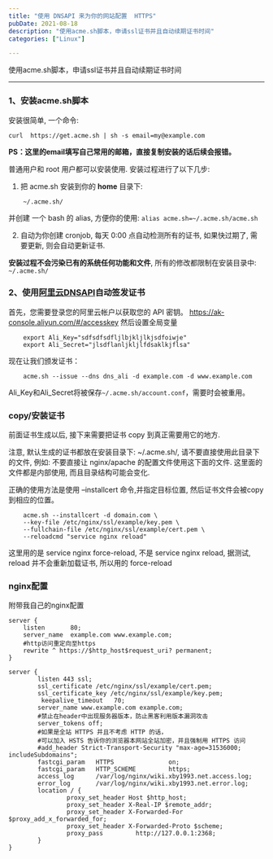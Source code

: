 ```yaml
---
title: "使用 DNSAPI 来为你的网站配置  HTTPS"
pubDate: 2021-08-18
description: "使用acme.sh脚本，申请ssl证书并且自动续期证书时间"
categories: ["Linux"]

---
```


使用acme.sh脚本，申请ssl证书并且自动续期证书时间


---

### 1、安装**acme.sh**脚本

安装很简单, 一个命令:
```
curl  https://get.acme.sh | sh -s email=my@example.com
```

**PS：这里的email填写自己常用的邮箱，直接复制安装的话后续会报错。**

普通用户和 root 用户都可以安装使用.
安装过程进行了以下几步:

1) 把 acme.sh 安装到你的 **home** 目录下:

```
    ~/.acme.sh/
```
并创建 一个 bash 的 alias, 方便你的使用:  `alias acme.sh=~/.acme.sh/acme.sh`

2) 自动为你创建 cronjob,  每天 0:00 点自动检测所有的证书, 如果快过期了, 需要更新, 则会自动更新证书.

**安装过程不会污染已有的系统任何功能和文件**, 所有的修改都限制在安装目录中: `~/.acme.sh/`

### 2、使用[阿里云DNSAPI](https://ak-console.aliyun.com/#/accesskey)自动签发证书

首先，您需要登录您的阿里云帐户以获取您的 API 密钥。 https://ak-console.aliyun.com/#/accesskey
然后设置全局变量
```
    export Ali_Key="sdfsdfsdfljlbjkljlkjsdfoiwje"
    export Ali_Secret="jlsdflanljkljlfdsaklkjflsa"
```
现在让我们颁发证书：
```
    acme.sh --issue --dns dns_ali -d example.com -d www.example.com
```
Ali_Key和Ali_Secret将被保存`~/.acme.sh/account.conf`，需要时会被重用。

### copy/安装证书

前面证书生成以后, 接下来需要把证书 copy 到真正需要用它的地方.

注意, 默认生成的证书都放在安装目录下: ~/.acme.sh/, 请不要直接使用此目录下的文件, 例如: 不要直接让 nginx/apache 的配置文件使用这下面的文件. 这里面的文件都是内部使用, 而且目录结构可能会变化.

正确的使用方法是使用 –installcert 命令,并指定目标位置, 然后证书文件会被copy到相应的位置。

```
    acme.sh --installcert -d domain.com \
    --key-file /etc/nginx/ssl/example/key.pem \
    --fullchain-file /etc/nginx/ssl/example/cert.pem \
    --reloadcmd "service nginx reload"
```
 
这里用的是 service nginx force-reload, 不是 service nginx reload, 据测试, reload 并不会重新加载证书, 所以用的 force-reload

### nginx配置 
附带我自己的nginx配置
```
server {
    listen       80;
    server_name  example.com www.example.com;
    #http访问重定向至https
    rewrite ^ https://$http_host$request_uri? permanent;
}

server {
        listen 443 ssl;
        ssl_certificate /etc/nginx/ssl/example/cert.pem;
        ssl_certificate_key /etc/nginx/ssl/example/key.pem;
         keepalive_timeout   70;
        server_name www.example.com example.com;
        #禁止在header中出现服务器版本，防止黑客利用版本漏洞攻击
        server_tokens off;
        #如果是全站 HTTPS 并且不考虑 HTTP 的话，
        #可以加入 HSTS 告诉你的浏览器本网站全站加密，并且强制用 HTTPS 访问
        #add_header Strict-Transport-Security "max-age=31536000; includeSubdomains";
        fastcgi_param   HTTPS               on;
        fastcgi_param   HTTP_SCHEME         https;
        access_log      /var/log/nginx/wiki.xby1993.net.access.log;
        error_log       /var/log/nginx/wiki.xby1993.net.error.log;
        location / {
                proxy_set_header Host $http_host;
                proxy_set_header X-Real-IP $remote_addr;
                proxy_set_header X-Forwarded-For $proxy_add_x_forwarded_for;
                proxy_set_header X-Forwarded-Proto $scheme;
                proxy_pass         http://127.0.0.1:2368;
        }
}

```

